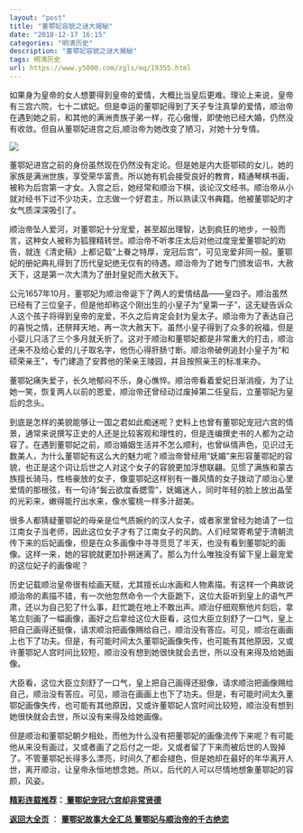 ```yaml
---
layout: "post"
title: "董鄂妃容貌之谜大揭秘"
date: "2018-12-17 16:15"
categories: "明清历史"
description: "董鄂妃容貌之谜大揭秘"
tags: 明清历史
url: https://www.y5000.com/zgls/mq/19355.html
---
```






如果身为皇帝的女人想要得到皇帝的爱情，大概比当皇后更难。理论上来说，皇帝有三宫六院，七十二嫔妃。但是幸运的董鄂妃得到了天子专注真挚的爱情，顺治帝在遇到她之前，和其他的满洲贵族子弟一样，花心傲慢，即使他已经大婚，仍然没有收敛。但自从董鄂妃进宫之后,顺治帝为她改变了陋习，对她十分专情。

![](https://img.y5000.com/uploads/allimg/170417/6-1F41F9541M57.jpg)

董鄂妃进宫之前的身份虽然现在仍然没有定论。但是她是内大臣鄂硕的女儿，她的家族是满洲世族，享受荣华富贵。所以她有机会接受良好的教育，精通琴棋书画，被称为后宫第一才女。入宫之后，她经常和顺治下棋，谈论汉文经书。顺治帝从小就对经书下过不少功夫，立志做一个好君主，所以熟读汉书典籍。他被董鄂妃的才女气质深深吸引了。

顺治帝坠人爱河，对董鄂妃十分宠爱，甚至超出理智，达到疯狂的地步，一般而言，这种女人被称为狐狸精转世。顺治帝不听孝庄太后对他过度宠爱董鄂妃的劝告，就连《清史稿》上都记载“上眷之特厚，宠冠后宫”，可见宠爱非同一般。董鄂妃的册妃典礼得到了历代皇妃绝无仅有的待遇。顺治帝为了她专门颁发诏书，大赦天下，这是第一次大清为了册封皇妃而大赦天下。

公元1657年10月，董鄂妃为顺治帝诞下了两人的爱情结晶——皇四子。顺治虽然已经有了三位皇子，但是他却称这个刚出生的小皇子为“皇第一子”，这无疑告诉众人这个孩子将得到皇帝的宠爱，不久之后肯定会封为皇太子。顺治帝为了表达自己的喜悦之情，还祭拜天地，再一次大赦天下。虽然小皇子得到了众多的祝福，但是小婴儿只活了三个多月就夭折了。这对于顺治和董鄂妃都是非常重大的打击，顺治还来不及给心爱的儿子取名字，他伤心得肝肠寸断。顺治帝破例追封小皇子为“和硕荣亲王”，专门建造了安葬他的荣亲王陵园，并且按照亲王的标准来办。

董鄂妃痛失爱子，长久地郁闷不乐，身心僬悴。顺治帝看着爱妃日渐消瘦，为了让她一笑，恢复两人以前的恩爱，顺治帝还曾经动过废掉第二任皇后，立董鄂妃为皇后的念头。

到底是怎样的美貌能够让一国之君如此痴迷呢？史料上也曾有董鄂妃宠冠六宫的情景，通常来说撰写正史的人还是比较客观和理性的，但是连编撰史书的人都为之动容了。在遇到董鄂妃之前，顺治婚姻生活并不怎么顺利，也曾纵情声色，见识过无数美人，为什么董鄂妃有这么大的魅力呢？顺治帝曾经用“妩媚”来形容董鄂妃的容貌，也正是这个词让后世之人对这个女子的容貌更加浮想联翩。见惯了满族和蒙古族擅长骑马，性格豪放的女子，像童鄂妃这样别有一番风情的女子拨动了顺治心里爱情的那根弦，有一句诗“鬓云欲度香腮雪”，妩媚迷人，同时年轻的脸上放出晶莹的光彩来，嫩得能拧出水来，像水蜜桃一样多汁甜美。

很多人都猜疑董鄂妃的母亲是位气质婉约的汉人女子，或者家里曾经为她请了一位江南女子当老师，因此这位女子才有了江南女子的风韵。人们经常寄希望于清朝流传下来的后妃画像，但是在众多画像中寻寻觅觅了半天，也没有看到董鄂妃的画像。这样一来，她的容貌就更加扑朔迷离了。那么为什么唯独没有留下皇上最宠爱的这位妃子的画像呢？

历史记载顺治皇帝很有绘画天赋，尤其擅长山水画和人物素描。有这样一个典故说顺治帝的素描不错，有一次他忽然命令一个大臣跪下，这位大臣听到皇上的语气严肃，还以为自己犯了什么事，赶忙跪在地上不敢出声。顺治仔细观察他片刻后，拿笔立刻画了一幅画像，画好之后拿给这位大臣看，这位大臣立刻舒了一口气，皇上把自己画得还挺像，请求顺治把画像赐给自己，顺治没有答应。可见，顺治在画画上也下了功夫。但是，有可能时间太久董鄂妃画像失传，也可能有其他原因，又或许董鄂妃人宫时间比较短，顺治没有想到她很快就会去世，所以没有来得及给她画像。

大臣看，这位大臣立刻舒了一口气，皇上把自己画得还挺像，请求顺治把画像赐给自己，顺治没有答应。可见，顺治在画画上也下了功夫。但是，有可能时间太久董鄂妃画像失传，也可能有其他原因，又或许董鄂妃人宫时间比较短，顺治没有想到她很快就会去世，所以没有来得及给她画像。

但是顺治和董鄂妃朝夕相处，而他为什么没有把董鄂妃的画像流传下来呢？有可能他从来没有画过，又或者画了之后付之一炬，又或者留了下来而被后世的人毁掉了。不管董鄂妃长得多么漂亮，时间久了都会褪色，但是她却在最好的年华离开人世，离开顺治，让皇帝永恒地想念她。所以，后代的人可以尽情地想象董鄂妃的容颜，风姿。

**[精彩连载推荐](https://www.y5000.com/zgls/mq/19357.html)：[
董鄂妃宠冠六宫却非常贤德](https://www.y5000.com/zgls/mq/19357.html)**

**[返回大全页](https://www.y5000.com/zgls/mq/19366.html)** ： **[董鄂妃故事大全汇总
董鄂妃与顺治帝的千古绝恋](https://www.y5000.com/zgls/mq/19366.html)**
